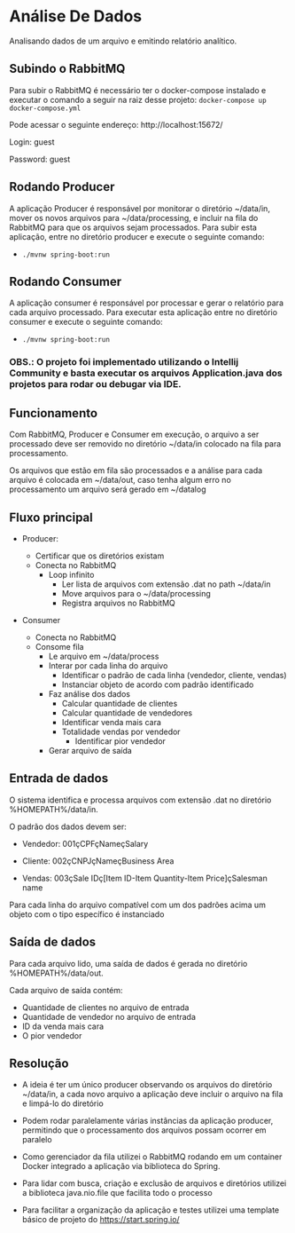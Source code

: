 # Análise De Dados
Analisando dados de um arquivo e emitindo relatório analítico.

## Subindo o RabbitMQ
Para subir o RabbitMQ é necessário ter o docker-compose instalado e executar o comando a seguir na raiz desse projeto: 
`docker-compose up docker-compose.yml`

Pode acessar o seguinte endereço: http://localhost:15672/

Login: guest

Password: guest

## Rodando Producer
A aplicação Producer é responsável por monitorar o diretório ~/data/in, mover os novos arquivos para ~/data/processing, 
e incluir na fila do RabbitMQ para que os arquivos sejam processados.
Para subir esta aplicação, entre no diretório producer e execute o seguinte comando:
* `./mvnw spring-boot:run`

## Rodando Consumer
A aplicação consumer é responsável por processar e gerar o relatório para cada arquivo processado. Para executar esta 
aplicação entre no diretório consumer e execute o seguinte comando:
* `./mvnw spring-boot:run`

### OBS.: O projeto foi implementado utilizando o Intellij Community e basta executar os arquivos Application.java dos projetos para rodar ou debugar via IDE.

## Funcionamento
Com RabbitMQ, Producer e Consumer em execução, o arquivo a ser processado deve ser removido no diretório ~/data/in
colocado na fila para processamento.

Os arquivos que estão em fila são processados e a análise para cada arquivo é colocada em ~/data/out, caso tenha algum 
erro no processamento um arquivo será gerado em ~/datalog 

## Fluxo principal
* Producer:
  * Certificar que os diretórios existam
  * Conecta no RabbitMQ  
    * Loop infinito 
      * Ler lista de arquivos com extensão .dat no path ~/data/in
      * Move arquivos para o ~/data/processing  
      * Registra arquivos no RabbitMQ
  
* Consumer
    * Conecta no RabbitMQ
    * Consome fila
      * Le arquivo em ~/data/process
      * Interar por cada linha do arquivo
        * Identificar o padrão de cada linha (vendedor, cliente, vendas)
        * Instanciar objeto de acordo com padrão identificado
      * Faz análise dos dados 
        * Calcular quantidade de clientes
        * Calcular quantidade de vendedores
        * Identificar venda mais cara
        * Totalidade vendas por vendedor
          * Identificar pior vendedor
      * Gerar arquivo de saída


## Entrada de dados
O sistema identifica e processa arquivos com extensão .dat no diretório %HOMEPATH%/data/in.

O padrão dos dados devem ser:

* Vendedor:
  001çCPFçNameçSalary
  
* Cliente:
  002çCNPJçNameçBusiness Area
  
* Vendas:
  003çSale IDç[Item ID-Item Quantity-Item Price]çSalesman name
  
Para cada linha  do arquivo compatível com um dos padrões acima um objeto com o tipo específico é instanciado

## Saída de dados

Para cada arquivo lido, uma saída de dados é gerada no diretório  %HOMEPATH%/data/out.

Cada arquivo de saída contém:
* Quantidade de clientes no arquivo de entrada
* Quantidade de vendedor no arquivo de entrada
* ID da venda mais cara
* O pior vendedor

## Resolução
* A ideia é ter um único producer observando os arquivos do diretório ~/data/in, a cada novo arquivo a aplicação deve 
  incluir o arquivo na fila e limpá-lo do diretório    

* Podem rodar paralelamente várias instâncias da aplicação producer, permitindo que o processamento dos arquivos possam
ocorrer em paralelo
  
* Como gerenciador da fila utilizei o RabbitMQ rodando em um container Docker integrado a aplicação via biblioteca do 
  Spring. 

* Para lidar com busca, criação e exclusão de arquivos e diretórios utilizei a biblioteca  java.nio.file que facilita 
  todo o processo
  
* Para facilitar a organização da aplicação e testes utilizei uma template básico de projeto do https://start.spring.io/
